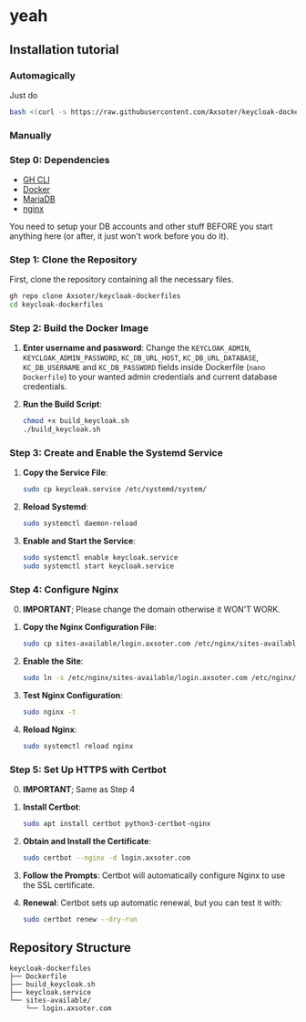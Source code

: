# yeah

## Installation tutorial
### Automagically
Just do
```sh
bash <(curl -s https://raw.githubusercontent.com/Axsoter/keycloak-dockerfiles/main/ubuntu.sh)
```

### Manually
### Step 0: Dependencies 
- [GH CLI](https://github.com/cli/cli#installation)
- [Docker](https://docs.docker.com/engine/install/)
- [MariaDB](https://mariadb.org/download/?t=repo-config)
- [nginx](http://nginx.org/en/linux_packages.html)

You need to setup your DB accounts and other stuff BEFORE you start anything here (or after, it just won't work before you do it).

### Step 1: Clone the Repository

First, clone the repository containing all the necessary files.

```sh
gh repo clone Axsoter/keycloak-dockerfiles
cd keycloak-dockerfiles
```

### Step 2: Build the Docker Image

1. **Enter username and password**:
   Change the `KEYCLOAK_ADMIN`, `KEYCLOAK_ADMIN_PASSWORD`, `KC_DB_URL_HOST`, `KC_DB_URL_DATABASE`, `KC_DB_USERNAME` and `KC_DB_PASSWORD` fields inside Dockerfile (`nano Dockerfile`) to your wanted admin credentials and current database credentials.

2. **Run the Build Script**:
    ```sh
    chmod +x build_keycloak.sh
    ./build_keycloak.sh
    ```

### Step 3: Create and Enable the Systemd Service

1. **Copy the Service File**:
    ```sh
    sudo cp keycloak.service /etc/systemd/system/
    ```

2. **Reload Systemd**:
    ```sh
    sudo systemctl daemon-reload
    ```

3. **Enable and Start the Service**:
    ```sh
    sudo systemctl enable keycloak.service
    sudo systemctl start keycloak.service
    ```

### Step 4: Configure Nginx

0. **IMPORTANT**;
   Please change the domain otherwise it WON'T WORK.

1. **Copy the Nginx Configuration File**:
    ```sh
    sudo cp sites-available/login.axsoter.com /etc/nginx/sites-available/
    ```

2. **Enable the Site**:
    ```sh
    sudo ln -s /etc/nginx/sites-available/login.axsoter.com /etc/nginx/sites-enabled/
    ```

3. **Test Nginx Configuration**:
    ```sh
    sudo nginx -t
    ```

4. **Reload Nginx**:
    ```sh
    sudo systemctl reload nginx
    ```

### Step 5: Set Up HTTPS with Certbot

0. **IMPORTANT**;
   Same as Step 4

1. **Install Certbot**:
    ```sh
    sudo apt install certbot python3-certbot-nginx
    ```

2. **Obtain and Install the Certificate**:
    ```sh
    sudo certbot --nginx -d login.axsoter.com
    ```

3. **Follow the Prompts**: Certbot will automatically configure Nginx to use the SSL certificate.

4. **Renewal**: Certbot sets up automatic renewal, but you can test it with:
    ```sh
    sudo certbot renew --dry-run
    ```

## Repository Structure

```
keycloak-dockerfiles
├── Dockerfile
├── build_keycloak.sh
├── keycloak.service
└── sites-available/
    └── login.axsoter.com
```
